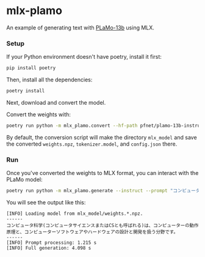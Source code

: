 # mlx-plamo

An example of generating text with [PLaMo-13b](https://tech.preferred.jp/en/blog/llm-plamo/) using MLX.

### Setup

If your Python environment doesn't have poetry, install it first:

```bash
pip install poetry
```

Then, install all the dependencies:

```bash
poetry install
```

Next, download and convert the model.

Convert the weights with:

```bash
poetry run python -m mlx_plamo.convert --hf-path pfnet/plamo-13b-instruct-nc
```

By default, the conversion script will make the directory `mlx_model` and save
the converted `weights.npz`, `tokenizer.model`, and `config.json` there.

### Run

Once you've converted the weights to MLX format, you can interact with the PLaMo model:

```bash
poetry run python -m mlx_plamo.generate --instruct --prompt "コンピュータ科学とは何ですか？"
```

You will see the output like this:

```
[INFO] Loading model from mlx_model/weights.*.npz.
------
コンピュータ科学(コンピュータサイエンスまたはCSとも呼ばれる)は、コンピューターの動作原理と、コンピューターソフトウェアやハードウェアの設計と開発を扱う分野です。
------
[INFO] Prompt processing: 1.215 s
[INFO] Full generation: 4.098 s
```
